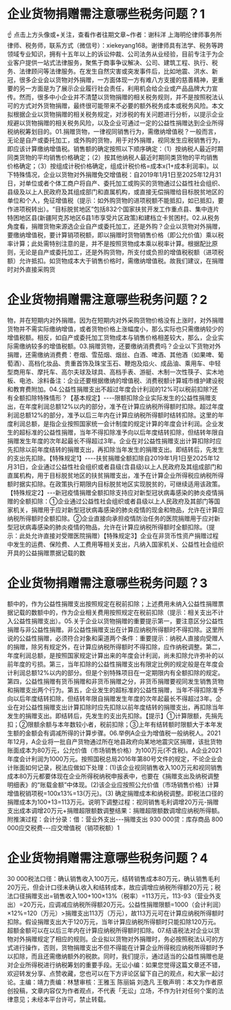 # 企业货物捐赠需注意哪些税务问题？1

☝ 点击上方头像或+关注，查看作者往期文章~作者：谢科洋 上海明伦律师事务所律师、税务师，联系方式（微信号）：xiekeyang168。谢律师具有法学、税务等跨领域专业知识，拥有十五年以上的诉讼仲裁、公司法务从业经验，目前专注于为企业客户提供一站式法律服务，聚焦于商事争议解决、公司、建筑工程、执行、税务、法律顾问等法律服务。在发生自然灾害或突发事件后，比如地震、洪水、新冠，很多企业会以货物对外捐赠，一方面体现一方有难八方支援的慈善精神，更重要的另一方面是为了展示企业履行社会责任，利用机会给企业或产品品牌大力宣传。然而，很多中小企业并不清楚以货物捐赠的相关税务规则，并不是按照税法认可的方式对外货物捐赠，最终很可能带来不必要的额外税务成本或税务风险。本文拟根据企业以货物捐赠的相关税务规定，对涉税的有关问题进行分析，以提示企业规避以货物捐赠的相关税务风险，以及企业可通过一定的公益性捐赠达到企业所得税纳税筹划目的。01.捐赠货物，一律视同销售行为，需缴纳增值税？一般而言，无论是自产或委托加工，或外购的货物，用于对外捐赠，视同发生应税销售行为，即应该计算缴纳增值税。销售额的确定按照以下顺序确定：（1）按纳税人最近时期同类货物的平均销售价格确定；（2）按其他纳税人最近时期同类货物的平均销售价格确定；（3）按组成计税价格确定，组成计税价格=成本x(1+成本利润率)。以下特殊情况，企业以货物对外捐赠免交增值税：自2019年1月1日至2025年12月31日，对单位或者个体工商户将自产、委托加工或购买的货物通过公益性社会组织、县级及以上人民政府及其组成部门和直属机构，或直接无偿捐赠给目标脱贫地区的单位和个人，免征增值税（提示：如外购货物的进项税额不能抵扣，如已抵扣，要作进项税转出）。“目标脱贫地区”包括832个国家扶贫开发工作重点县、集中连片特困地区县(新疆阿克苏地区6县1市享受片区政策)和建档立卡贫困村。02.从税务角度看，捐赠货物来源选企业自产或委托加工，还是外购？企业以货物对外捐赠，要缴纳增值税，要计算销项税额，即以捐赠时货物销售价格（即公允价值）乘以税率计算；此处需特别注意的是，并不是按照货物成本乘以税率计算。根据配比原则，无论是自产或委托加工，还是外购货物，所支付或负担的增值税税额（进项税额）允许抵扣。如货物成本大于销售价格时，需缴纳增值税。故我们建议，在捐赠时对外直接采购货

# 企业货物捐赠需注意哪些税务问题？2

物，并在短期内对外捐赠。因为在短期内对外采购货物价格没有上涨时，对外捐赠货物并不需实际缴纳增值，或者货物价格上涨幅度小，那么实际也只需缴纳较少的增值税额。相反，如自产或委托加工货物成本与销售价格相差较大，那么，企业实际需缴纳较多的增值税额。03.捐赠货物，还要缴纳消费费吗？企业以下货物对外捐赠，还需缴纳消费费：卷烟、雪茄烟、烟丝、白酒、啤酒、其他酒（如果啤、葡萄酒）、高档化妆品、贵重首饰及珠宝玉石、鞭炮及焰火、成品油、乘用车、中轻型商用车、摩托车、高尔夫球及球具、高档手表、游艇、木制一次性筷子、实木地板、电池、涂料备注：企业还要根据缴纳的增值税、消费税额计算城市维护建设税和教育费附加。04.公益性捐赠支出不超过年度会计利润的12%可以税前扣除?还有全额扣除特殊情形？【基本规定】----限额扣除企业实际发生的公益性捐赠支出，在年度利润总额12%以内的部分，准予在计算应纳税所得额时扣除。超过年度利润总额12%的部分，准予以后三年内在计算应纳税所得额时结转扣除。这里的年度利润总额，是指企业按照国家统一会计制度的规定计算的年度会计利润。企业发生的超标准的公益性捐赠，当年不得扣除准予向以后年度结转扣除，但结转年限自捐赠发生年度的次年起最长不得超过3年。企业在对公益性捐赠支出计算扣除时应先扣除以前年度结转的捐赠支出，再扣除当年发生的捐赠支出。即结转后，先发生的支出先扣除。【特殊规定1】----扶贫捐赠全额扣除自2019年1月1日至2025年12月31日，企业通过公益性社会组织或者县级(含县级)以上人民政府及其组成部门和直属机构，用于目标脱贫地区的扶贫捐赠支出，准予在计算企业所得税应纳税所得额时据实扣除。在政策执行期限内目标脱贫地区实现脱贫的，可继续适用该政策。【特殊规定2】---新冠疫情捐赠全额扣除支持应对新型冠状病毒感染的肺炎疫情捐赠的全额扣除：①企业通过公益性社会组织或者县级以上人民政府及其部门等国家机关，捐赠用于应对新型冠状病毒感染的肺炎疫情的现金和物品，允许在计算应纳税所得额时全额扣除。②企业直接向承担疫情防治任务的医院捐赠用于应对新型冠状病毒感染的肺炎疫情的物品，允许在计算应纳税所得额时全额扣除。（提示：此处允许直接对受赠医院捐赠）【特殊规定3】企业在非货币性资产捐赠过程中发生的运费、保险费、人工费用等相关支出，凡纳入国家机关、公益性社会组织开具的公益捐赠票据记载的数

# 企业货物捐赠需注意哪些税务问题？3

额中的，作为公益性捐赠支出按照规定在税前扣除；上述费用未纳入公益性捐赠票据记载的数额中的，作为企业相关费用按照规定在税前扣除（提示：相关支出不计入公益性捐赠支出）。05.关于企业以货物捐赠的重要提示第一，要注意区分公益性捐赠与非公益性捐赠。非公益性捐赠支出在计算应纳税所得额时不得扣除。这里所说的公益性捐赠，必须符合对象和渠道两个条件：重要提示：纳税人直接向受赠人的捐赠，除另有规定外，在计算应纳税所得额时不得扣除，应作纳税调整。第二，年度利润总额，是按照国家规定计算出来的年度会计利润，尚未扣除允许弥补的以前年度的亏损。第三，当年扣除的公益性捐赠支出有限定比例的规定般是在年度会计利润总额12%以内的部分。但是个别特殊项目在一定期限内有全额扣除的规定。第四，公益性捐赠有货币捐赠和非货币捐赠之分，非货币捐赠要视同发生销售货物和捐赠支出两个行为。第五，企业发生的超标准的公益性捐赠，当年不得扣除准予向以后年度结转扣除，但结转年限自捐赠发生年度的次年起最长不得超过3年。企业在对公益性捐赠支出计算扣除时应先扣除以前年度结转的捐赠支出，再扣除当年发生的捐赠支出。即结转后，先发生的支出先扣除。【提示】①计算限额，先捐先扣；②限额余额与本年数较小者，税前扣除；③上年有结转额时限额大于本年发生额的金额会有调减所得的计算步骤。06.举例A企业为增值税一般纳税人。2021年12月，A企业将一批自产货物通过所在地县政府向某地地震灾区捐赠，该批货物账面成本为80万元，公允价值（市场销售价格）为100万元(不含税)。A企业2021年度会计利润为1000万元。按照国税总局2016年第80号文件的规定，不论企业会计账面如何记录，税法应做如下处理：(1)该企业视同销售收入100万元和视同销售成本80万元都要体现在企业所得税纳税申报表中，也要在《捐赠支出及纳税调整明细表》的“账载金额”中体现。(2)该企业应按照公允价值（市场销售价格）计算增值税销项税=100x13%=13(万元)。(3) 确定捐赠成本和纳税调整。即税法口径的捐赠成本为100+13=113万元。说明下调整过程：视同销售毛利调增20万元-捐赠支出成本调增20万元+捐赠超限额数调整结果：捐赠超限额数调增应纳税所得额。附推演过程：会计分录：借：营业外支出---捐赠支出 930 000贷：库存商品 800 000应交税费---应交增值税（销项税额）1

# 企业货物捐赠需注意哪些税务问题？4

30 000税法口径：确认销售收入100万元，结转销售成本80万元，确认销售毛利20万元，但会计口径未确认收入和结转成本，故应调增应纳税所得额20万元；税法口径捐赠支出=销售收入100+100×13%（税率）=113万元，113-93（营业外支出）=20万元，应调减应纳税所得额20万元。公益性捐赠限额=1000（会计利润）×12%=120（万元）>捐赠支出113万（万元），故113万元可在计算应纳税所得额时扣除。假设捐赠支出大于120万元，当年计算应纳税所得额时只能扣除120万元。超额金额可以在以后三年内在计算应纳税所得额时扣除。07.结语税法对企业以货物对外捐赠规定了相应的规则。企业拟以货物对外捐赠时，务必按照税法认可的方式进行操作，否则，货物捐赠支出不但不得能在计算企业所得税应纳税所得额时予以扣除，而且还需缴纳额外的税款。同时，我们提示，通过适当的公益性捐赠也是对企业所得税进行纳税筹划的重要手段。无讼小编：如果您觉得这篇文章还不错，欢迎转发分享、点赞收藏，您也可以在下方评论区留下自己的观点，和大家一起讨论。主编：靖力责编：林慧审核：王雅玉 陈丽娟 刘逸凡 王敬声明：本文为作者原创投稿，文章内容仅为作者观点，不代表「无讼」立场，不作为针对任何个案的法律意见；未经本平台许可，禁止转载。

